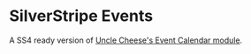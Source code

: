 # SilverStripe Events

A SS4 ready version of [Uncle Cheese's Event Calendar module](https://github.com/unclecheese/silverstripe-event-calendar).

